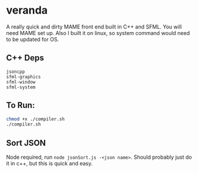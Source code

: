 # veranda

A really quick and dirty MAME front end built in C++ and SFML. You will need MAME set up. Also I built it on linux, so system command would need to be updated for OS.

## C++ Deps

```
jsoncpp
sfml-graphics
sfml-window
sfml-system
```

## To Run:

```bash
chmod +x ./compiler.sh
./compiler.sh
```

## Sort JSON

Node required, run `node jsonSort.js -<json name>`. Should probably just do it in c++, but this is quick and easy.
